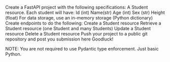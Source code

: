 Create a FastAPI project with the following specifications:
A Student resource. Each student will have:
Id (int)
Name(str)
Age (int)
Sex (str)
Height (float)
For data storage, use an in-memory storage (Python dictionary)
Create endpoints to do the following:
Create a Student resource
Retrieve a Student resource (one Student and many Students)
Update a Student resource
Delete a Student resource
Push your project to a public git repository and post you submission here
Goodluck!

NOTE: You are not required to use Pydantic type enforcement. Just basic Python.
